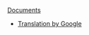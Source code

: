 [Documents](../../en/Documents)


- [Translation by Google](http://translate.google.co.jp/translate?sl=ja&tl=en&u=http%3A%2F%2Fwww.cuemol.org%2Fja%2Findex.php%3Fcuemol2%2FUseGLShader)
